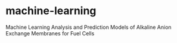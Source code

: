 # machine-learning
Machine Learning Analysis and Prediction Models of Alkaline Anion Exchange Membranes for Fuel Cells
